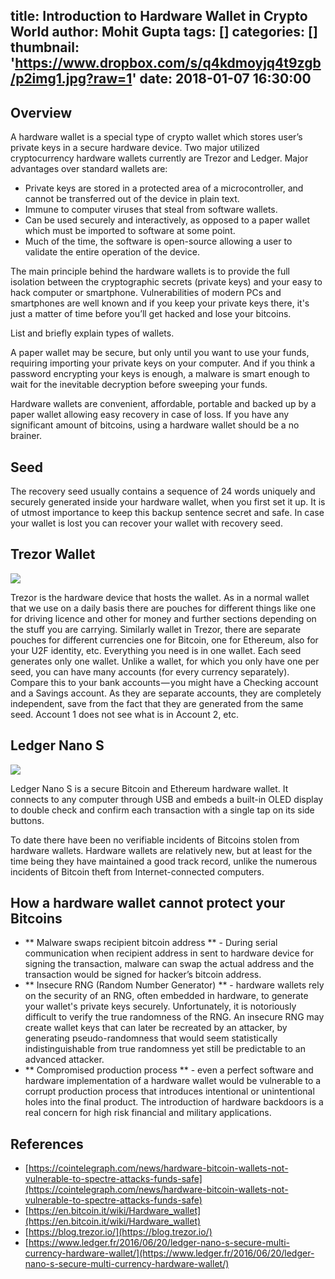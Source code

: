 title: Introduction to Hardware Wallet in Crypto World
author: Mohit Gupta
tags: []
categories: []
thumbnail: 'https://www.dropbox.com/s/q4kdmoyjq4t9zgb/p2img1.jpg?raw=1'
date: 2018-01-07 16:30:00
---
## Overview

A hardware wallet is a special type of crypto wallet which stores user’s private keys in a secure hardware device. Two major utilized cryptocurrency hardware wallets currently are Trezor and Ledger. Major advantages over standard wallets are:
* Private keys are stored in a protected area of a microcontroller, and cannot be transferred out of the device in plain text.
* Immune to computer viruses that steal from software wallets.
* Can be used securely and interactively, as opposed to a paper wallet which must be imported to software at some point.
* Much of the time, the software is open-source allowing a user to validate the entire operation of the device.

The main principle behind the hardware wallets is to provide the full isolation between the cryptographic secrets (private keys) and your easy to hack computer or smartphone. Vulnerabilities of modern PCs and smartphones are well known and if you keep your private keys there, it's just a matter of time before you’ll get hacked and lose your bitcoins.

List and briefly explain types of wallets.

A paper wallet may be secure, but only until you want to use your funds, requiring importing your private keys on your computer. And if you think a password encrypting your keys is enough, a malware is smart enough to wait for the inevitable decryption before sweeping your funds.

Hardware wallets are convenient, affordable, portable and backed up by a paper wallet allowing easy recovery in case of loss. If you have any significant amount of bitcoins, using a hardware wallet should be a no brainer.

## Seed
The recovery seed usually contains a sequence of 24 words uniquely and securely generated inside your hardware wallet, when you first set it up. It is of utmost importance to keep this backup sentence secret and safe. In case your wallet is lost you can recover your wallet with recovery seed.

## Trezor Wallet

![](https://www.dropbox.com/s/heqjkkoqfnc368d/p2img2.jpg?raw=1)

Trezor is the hardware device that hosts the wallet. As in a normal wallet that we use on a daily basis there are pouches for different things like one for driving licence and other for money and further sections depending on the stuff you are carrying. Similarly wallet in Trezor, there are separate pouches for different currencies one for Bitcoin, one for Ethereum, also for your U2F identity, etc. Everything you need is in one wallet. Each seed generates only one wallet. Unlike a wallet, for which you only have one per seed, you can have many accounts (for every currency separately). Compare this to your bank accounts — you might have a Checking account and a Savings account. As they are separate accounts, they are completely independent, save from the fact that they are generated from the same seed. Account 1 does not see what is in Account 2, etc.

## Ledger Nano S

![](https://www.dropbox.com/s/hsgryznxutca4x1/p2img3.jpg?raw=1)

Ledger Nano S is a secure Bitcoin and Ethereum hardware wallet. It connects to any computer through USB and embeds a built-in OLED display to double check and confirm each transaction with a single tap on its side buttons.

To date there have been no verifiable incidents of Bitcoins stolen from hardware wallets. Hardware wallets are relatively new, but at least for the time being they have maintained a good track record, unlike the numerous incidents of Bitcoin theft from Internet-connected computers.

## How a hardware wallet cannot protect your Bitcoins

* ** Malware swaps recipient bitcoin address ** - During serial communication when recipient address in sent to hardware device for signing the transaction, malware can swap the actual address and the transaction would be signed for hacker’s bitcoin address.
* ** Insecure RNG (Random Number Generator) ** - hardware wallets rely on the security of an RNG, often embedded in hardware, to generate your wallet's private keys securely. Unfortunately, it is notoriously difficult to verify the true randomness of the RNG. An insecure RNG may create wallet keys that can later be recreated by an attacker, by generating pseudo-randomness that would seem statistically indistinguishable from true randomness yet still be predictable to an advanced attacker.
* ** Compromised production process ** - even a perfect software and hardware implementation of a hardware wallet would be vulnerable to a corrupt production process that introduces intentional or unintentional holes into the final product. The introduction of hardware backdoors is a real concern for high risk financial and military applications.

## References

* [https://cointelegraph.com/news/hardware-bitcoin-wallets-not-vulnerable-to-spectre-attacks-funds-safe](https://cointelegraph.com/news/hardware-bitcoin-wallets-not-vulnerable-to-spectre-attacks-funds-safe)
* [https://en.bitcoin.it/wiki/Hardware_wallet](https://en.bitcoin.it/wiki/Hardware_wallet)
* [https://blog.trezor.io/](https://blog.trezor.io/)
* [https://www.ledger.fr/2016/06/20/ledger-nano-s-secure-multi-currency-hardware-wallet/](https://www.ledger.fr/2016/06/20/ledger-nano-s-secure-multi-currency-hardware-wallet/)

